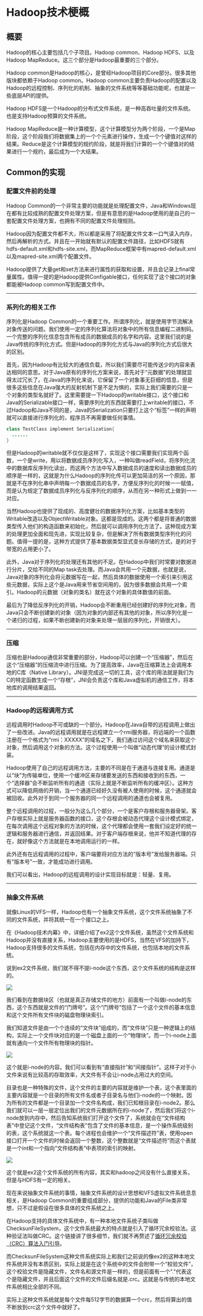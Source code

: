 # Hadoop技术梗概

## 概要

Hadoop的核心主要包括几个子项目。Hadoop common、Hadoop HDFS、以及Hadoop MapReduce。这三个部分是Hadoop最重要的三个部分。

Hadoop common是Hadoop的核心，是曾经Hadoop项目的Core部分。很多其他版块都依赖于Hadoop common。Hadoop common主要负责Hadoop的配置以及Hadoop的远程控制、序列化的机制、抽象的文件系统等等基础功能呢，也就是一些底层API的提供。

Hadoop HDFS是一个Hadoop的分布式文件系统，是一种高吞吐量的文件系统。也是支持Hadoop预算的文件系统。

Hadoop MapReduce是一种计算模型，这个计算模型分为两个阶段，一个是Map阶段，这个阶段我们将数据集上的一个个元素进行操作，生成一个个键值对这样的结果。Reduce是这个计算模型的规约阶段，就是将我们计算的一个个键值对的结果进行一个规约，最后成为一个大结果。

## Common的实现

### 配置文件前的处理

Hadoop Common的一个非常主要的功能就是处理配置文件，Java和Windows现在都有比较成熟的配置文件处理方案，但是有意思的是Hadoop使用的是自己的一套配置文件处理方案，也拥有不同的配置文件处理规则。

Hadoop因为配置文件都不大，所以都是采用了将配置文件文本一口气读入内存，然后再解析的方式。并且在一开始就有默认的配置文件路径，比如HDFS就有hdfs-default.xml和hdfs-site.xml，而MapReduce框架中有mapred-default.xml以及mapred-site.xml两个配置文件。

Hadoop提供了大量get和set方法来进行属性的获取和设置，并且会记录上final常量属性。值得一提的是Hadoop提供Configable接口，任何实现了这个接口的对象都能被Hadoop common写到配置文件中。

************

### 系列化的相关工作

序列化是Hadoop Common的一个重要工作。所谓序列化，就是使用字节流解决对象传送的问题。我们使用一定的序列化算法将对象中的所有信息编程二进制码。一个完整的序列化信息包含所有成员的数据成员的名字和内容。这里我们说的是Java传统的序列化方式。但是Hadoop的序列化方式与Java的序列化方式后很大的区别。

首先，因为Hadoop有比较大的通信负载，所以我们需要尽可能传送少的内容来表达相同的意思。对于Java原有的序列化方案来说，首先对于“元数据”的处理就显得太过冗长了。在Java的序列化来说，它保留了一个对象事无巨细的信息，但是很多这些信息在Java强大的反射机制下是不足为惧的，实际上我们需要的只是一个对象的类型名就好了。这里需要提一下Hadoop的writable接口，这个接口和Java的Serializable接口一样，需要序列化的东西就需要打上writable的接口，不过Hadoop和Java不同的是，Java的Serialization只要打上这个“标签”一样的声明就可以直接进行序列化的，程序员不再需要做任何事情。

```java
class TestClass implement Serialization{
  ......
}
```

但是Hadoop的writable就不仅仅是这样了，实现这个接口需要我们实现两个函数，一个是write，用以将数据成员序列化写入，一种叫做readField，将序列化流中的数据库反序列化读出，而这两个方法中写入数据成员的速度和读出数据成员的顺序是一样的，这就是为什么Hadoop的序列化传可以更加简洁的另一个原因，那就是不在序列化串中声明每一个数据成员的名字，方便反序列化的时候一一赋值，而是认为规定了数据成员序列化与反序列化的顺序，从而在另一种形式上做到一一对应。

当然Hadoop也提供了现成的、高度健壮的数据序列化方案，比如基本类型的Writable改造以及ObjectWritable对象。这都是现成的。这两个都是将普通的数据类型传入他们的构造函数来初始化，然后就可以调用序列化方法了。这种现成方案的处理更加全面和现先进，实现比较复杂，但是解决了所有数据类型序列化的问题。值得一提的是，这种方式提供了基本数据类型显式变长存储的方式，是的对于带宽的占用更小了。

此外，Java对于序列化的处理还有其他的不足。在Hadoop中我们时常要对数据进行分片，交给不同的Map task去处理。而Java会共用一个元数据，也就是说，Java对象的序列化会将元数据写在一起，然后具体的数据使用一个索引来引用这些元数据，实际上这个是Java用来节省空间用的，因为很多数据会共用一个索引。Hadoop的元数据（对象的类名）就在这个对象的具体数值的前面。

最后为了降低反序列化的开销，Hadoop会不断重用已经创建好的序列化对象，而Java只会不断创建新的对象（因为对象的内部还有其他的对象，所以序列化是一个递归的过程，如果不断创建新的对象来处理一层层的序列化，开销很大）。

********

### 压缩

压缩也是Hadoop通信非常重要的部分，Hadoop可以创建一个“压缩器”，然后在这个“压缩器”的压缩流中进行压缩。为了提高效率，Java在压缩算法上会调用本地的C库（Native Library）。JNI是完成这一切的工具，这个库的用法就是我们为C的特定函数生成一个“存根”，JNI会负责这个库和Java虚拟机的通信工作，将本地库的调用结果返回。

*****

### Hadoop的远程调用方式

远程调用时Hadoop不可或缺的一个部分。Hadoop在Java自带的远程调用上做出了一些改进。Java的远程调用就是在远程建立一个rmi服务器，将远端的一个函数注册在一个格式为“rmi：XXXXX”的域名之下，我们通过访问这个域名来获取这个对象，然后调用这个对象的方法。这个过程使用一个叫做“动态代理”的设计模式封装。

Hadoop使用了自己的远程调用方法，主要的不同是在于通道与连接复用。通道是以“块”为传输单位，使用一个缓冲区来存储要发送的东西和接收到的东西，一个“选择器”会不断监听所有的通道（实际上就是不断监听所有的缓冲区）。这种方式可以降低网络的开销，当一个通道已经好久没有被人使用的时候，这个通道就会被回收。此外对于到同一个服务器的同一个远程调用的通道也会被复用。

整个远程调用的过程，一般分为这么几个部分，一个是客户存根和服务器骨架。客户存根实际上就是服务器函数的接口，这个存根会被动态代理这个设计模式绑定，在每次调用这个远程对象的方法的时候，这个代理都会使用一套我们设定好的统一逻辑和服务器进行通信，并返回结果。对于客户端存根来说，他并不知道代理的存在，就好像这个方法就是在本地调用运行的一样。

此外还有在远程调用的过程中，客户端要将对应方法的“版本号”发给服务器端。只有“版本号”一致，才能成功进行调用。

我们可以看出，Hadoop的远程调用的设计实现目标就是：轻量、复用。

*****

### 抽象文件系统

就像Linux的VFS一样，Hadoop也有一个抽象文件系统，这个文件系统抽象了不同的文件系统，并将其统一在一个接口之上。

在《Hadoop技术内幕》中，详细介绍了ex2这个文件系统，虽然这个文件系统和Hadoop并没有直接关系，Hadoop主要使用的是HDFS，当然在VFS的加持下，Hadoop支持很多的文件系统，包括在内存中的文件系统，也包括本地的文件系统。

说到ex2文件系统，我们就不得不提i-node这个东西，这个文件系统的结构是这样的。

![](https://ws1.sinaimg.cn/large/006tKfTcly1fgsztmsssej30jg01ejrh.jpg)

我们看到在数据块区（也就是真正存储文件的地方）前面有一个叫做i-node的东西，这个东西就是文件的“门牌号”。这个“门牌号”包括了一个这个文件的基本信息和这个文件所有文件块的磁盘物理块索引。

我们知道文件是由一个个连续的“文件块”组成的，而“文件块”只是一种逻辑上的结构，实际上一个文件块对应的是一个磁盘上面的一个“物理块”。而一个i-node上面就有通向一个文件所有物理块的指针。

![](https://ws3.sinaimg.cn/large/006tKfTcly1fgt0b36xgdj30m20bsjrx.jpg)

这个就是i-node的内容。我们可以看到有“直接指针”和“间接指针”。这样子对于小文件来说有比较高的存取效率，大文件有不会让i-node占用过大的空间。

目录也是一种特殊的文件，这个文件的主要的内容就是维护一个表，这个表里面的主要内容就是一个目录的所有文件名或者子目录名与他们i-node的一个映射。因为所有的文件都是一个目录加一个文件名构成，我们已知根目录在i-node2。那么我们就可以一层一层定位出我们的文件元数据所在的i-node了，然后我们将这个i-node放到内存中，然后告知系统我们打开这个文件了，系统就会在“文件结构表”中登记这个文件，“文件结构表”包含了文件的基本信息，是一个操作系统级别的表，这个系统就这一个表。每个进程也会维护一个“文件描述符”表，使用open接口打开一个文件的时候会返回一个整数，这个整数就是“文件描述符”而这个表就是一个int和一个指向“文件结构表”中表项的索引的映射。

![](https://ws3.sinaimg.cn/large/006tKfTcly1fgt0z4sg83j30hq05k74c.jpg)

这个就是ex2这个文件系统的所有内容，其实和hadoop之间没有什么直接关系，但是与HDFS有一定的相关。

现在来说抽象文件系统的事情，抽象文件系统的设计思想和VFS虚拟文件系统息息相关，是Hadoop Common的重要组成部分，提供的功能和Java的File类非常想，只不过是假设在很多具体的文件系统之上。

在Hadoop支持的具体文件系统中，有一种本地文件系统子类叫做ChecksunFileSystem，这个文件系统最大的特点就是引入了循环冗余校验法。这种验证法叫做CRC。这个链接讲了很多细节，我们就不再赘述了[循环冗余校验（CRC）算法入门引导](http://blog.csdn.net/liyuanbhu/article/details/7882789)。

而ChecksunFileSystem这种文件系统实际上和我们之前说的像ex2的这种本地文件系统并没有本质区别，实际上就是在这个系统中的文件会附带一个“校验文件”，这个校验文件是隐藏文件，文件名和源文件是一样的，但是前面有一个"."代表这个是隐藏文件，并且后面这个文件的文件后缀名就是.crc。这就是与传统的本地文件系统相比全部的不同。

实际上这种文件系统就是每个文件每512字节的数据算一个crc，然后将算出的值不断放到crc这个文件中就好了。


